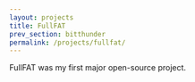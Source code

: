 ```yaml
---
layout: projects
title: FullFAT
prev_section: bitthunder
permalink: /projects/fullfat/
---
```


FullFAT was my first major open-source project.
